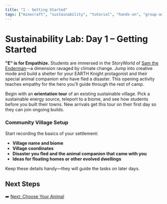 ```yaml
---
title: "1 - Getting Started"
tags: ["minecraft", "sustainability", "tutorial", "hands-on", "group-activity"]
---
```

# Sustainability Lab: Day 1 – Getting Started

**"E" is for Empathize.** Students are immersed in the StoryWorld of [Sam the Enderman](/sustainability_lab/Day-1/sam_the_enderman)—a dimension ravaged by climate change. Jump into creative mode and build a shelter for your EARTH Knight protagonist and their special animal companion who have fled a disaster. This opening activity teaches empathy for the hero you'll guide through the rest of camp.

Begin with an **orientation tour** of an existing sustainable village. Pick a sustainable energy source, teleport to a biome, and see how students before you built their towns. New arrivals get this tour on their first day so they can join ongoing builds.

### Community Village Setup

Start recording the basics of your settlement:

- **Village name and biome**
- **Village coordinates**
- **Disaster you fled and the animal companion that came with you**
- **Ideas for floating homes or other evolved dwellings**

Keep these details handy—they will guide the tasks on later days.

## Next Steps

➡️ [Next: Choose Your Animal](/sustainability_lab/Day-1/01_choose_animal)
